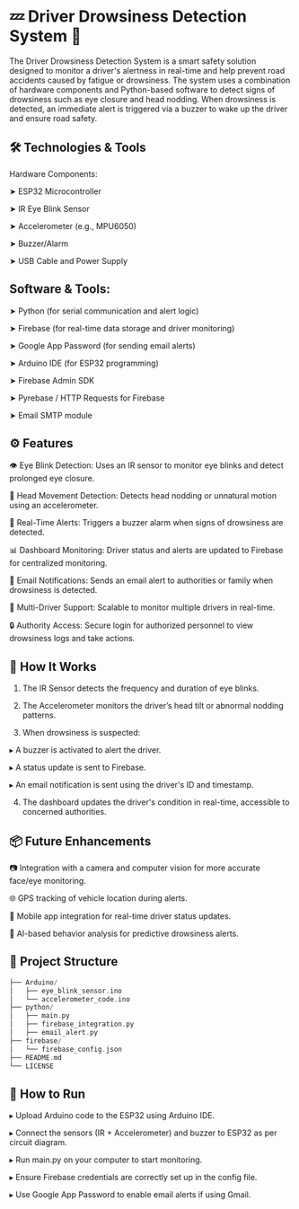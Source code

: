 # 💤 Driver Drowsiness Detection System 🚗 
The Driver Drowsiness Detection System is a smart safety solution designed to monitor a driver's alertness in real-time and help prevent road accidents caused by fatigue or drowsiness. The system uses a combination of hardware components and Python-based software to detect signs of drowsiness such as eye closure and head nodding. When drowsiness is detected, an immediate alert is triggered via a buzzer to wake up the driver and ensure road safety.

## 🛠️ Technologies & Tools
Hardware Components:

➤ ESP32 Microcontroller

➤ IR Eye Blink Sensor

➤ Accelerometer (e.g., MPU6050)

➤ Buzzer/Alarm

➤ USB Cable and Power Supply

## Software & Tools:

➤ Python (for serial communication and alert logic)

➤ Firebase (for real-time data storage and driver monitoring)

➤ Google App Password (for sending email alerts)

➤ Arduino IDE (for ESP32 programming)

➤ Firebase Admin SDK

➤ Pyrebase / HTTP Requests for Firebase

➤ Email SMTP module

## ⚙️ Features

👁️ Eye Blink Detection: Uses an IR sensor to monitor eye blinks and detect prolonged eye closure.

🧠 Head Movement Detection: Detects head nodding or unnatural motion using an accelerometer.

🔔 Real-Time Alerts: Triggers a buzzer alarm when signs of drowsiness are detected.

📊 Dashboard Monitoring: Driver status and alerts are updated to Firebase for centralized monitoring.

📩 Email Notifications: Sends an email alert to authorities or family when drowsiness is detected.

👥 Multi-Driver Support: Scalable to monitor multiple drivers in real-time.

🔒 Authority Access: Secure login for authorized personnel to view drowsiness logs and take actions.

## 🧪 How It Works

1. The IR Sensor detects the frequency and duration of eye blinks.

2. The Accelerometer monitors the driver’s head tilt or abnormal nodding patterns.

3. When drowsiness is suspected:

▸ A buzzer is activated to alert the driver.

▸ A status update is sent to Firebase.

▸ An email notification is sent using the driver's ID and timestamp.

4. The dashboard updates the driver's condition in real-time, accessible to concerned authorities.

## 📦 Future Enhancements

📷 Integration with a camera and computer vision for more accurate face/eye monitoring.

🌐 GPS tracking of vehicle location during alerts.

📱 Mobile app integration for real-time driver status updates.

🧠 AI-based behavior analysis for predictive drowsiness alerts.

## 📁 Project Structure

```rust
├── Arduino/
│   ├── eye_blink_sensor.ino
│   └── accelerometer_code.ino
├── python/
│   ├── main.py
│   ├── firebase_integration.py
│   ├── email_alert.py
├── firebase/
│   └── firebase_config.json
├── README.md
└── LICENSE
```

## 🚀 How to Run

▸ Upload Arduino code to the ESP32 using Arduino IDE.

▸ Connect the sensors (IR + Accelerometer) and buzzer to ESP32 as per circuit diagram.

▸ Run main.py on your computer to start monitoring.

▸ Ensure Firebase credentials are correctly set up in the config file.

▸ Use Google App Password to enable email alerts if using Gmail.

